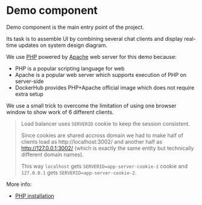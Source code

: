 # Demo component

Demo component is the main entry point of the project.

Its task is to assemble UI by combining several chat clients and display real-time updates on system design diagram.

We use [PHP](https://www.php.net) powered by [Apache](https://httpd.apache.org) web server for this demo because:
 * PHP is a popular scripting language for web
 * Apache is a popular web server which supports execution of PHP on server-side
 * DockerHub provides PHP+Apache official image which does not require extra setup

We use a small trick to overcome the limitation of using one browser window to show work of 6 different clients.
> Load balancer uses `SERVERID` cookie to keep the session consistent.
 >
 > Since cookies are shared accross domain we had to make half of clients load as http://localhost:3002/ and another half as http://127.0.0.1:3002/ (which is exactly the same entity but technically different domain names).
 >
 > This way `localhost` gets `SERVERID=app-server-cookie-1` cookie and `127.0.0.1` gets `SERVERID=app-server-cookie-2`.

More info:
 * [PHP installation](https://www.php.net/manual/en/install.php)